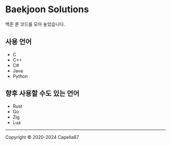 # Baekjoon Solutions
백준 푼 코드를 모아 놓았습니다.

## 사용 언어
* C
* C++
* C#
* Java
* Python

## 향후 사용할 수도 있는 언어
* Rust
* Go
* Zig
* Lua

---
Copyright © 2020-2024 Capella87
